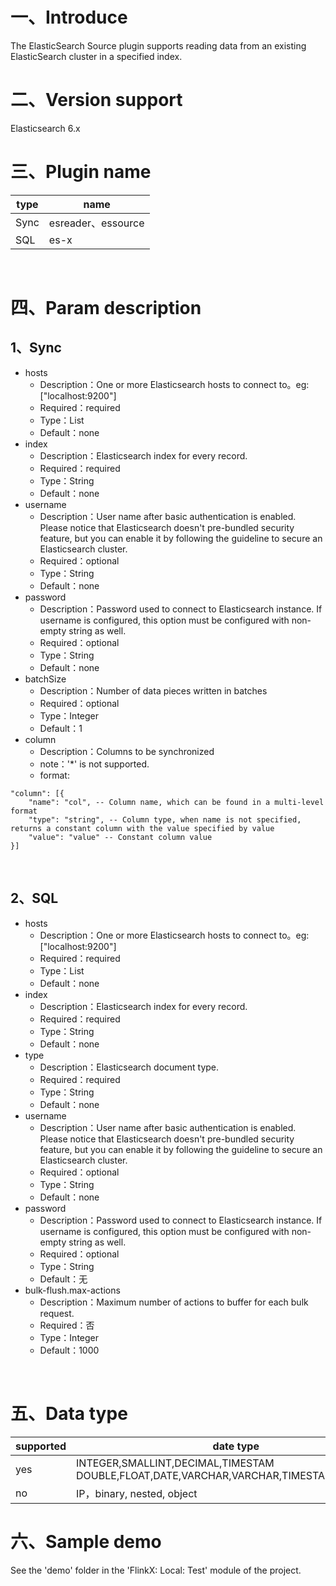 # 一、Introduce

The ElasticSearch Source plugin supports reading data from an existing ElasticSearch cluster in a specified index.

# 二、Version support

Elasticsearch 6.x ​

# 三、Plugin name

| type|name|
| ---- | ----|
| Sync | esreader、essource |
| SQL | es-x |

​

# 四、Param description

## 1、Sync

- hosts
    - Description：One or more Elasticsearch hosts to connect to。eg: ["localhost:9200"]
    - Required：required
    - Type：List<String>
    - Default：none
- index
    - Description：Elasticsearch index for every record.
    - Required：required
    - Type：String
    - Default：none
- username
    - Description：User name after basic authentication is enabled. Please notice that Elasticsearch doesn't pre-bundled security feature, but you can enable it by following the guideline to secure an Elasticsearch cluster.
    - Required：optional
    - Type：String
    - Default：none
- password
    - Description：Password used to connect to Elasticsearch instance. If username is configured, this option must be configured with non-empty string as well.
    - Required：optional
    - Type：String
    - Default：none
- batchSize
    - Description：Number of data pieces written in batches
    - Required：optional
    - Type：Integer
    - Default：1
- column
    - Description：Columns to be synchronized
    - note：'*' is not supported.
    - format:

```
"column": [{
    "name": "col", -- Column name, which can be found in a multi-level format
    "type": "string", -- Column type, when name is not specified, returns a constant column with the value specified by value
    "value": "value" -- Constant column value
}]
```

​

## 2、SQL

- hosts
    - Description：One or more Elasticsearch hosts to connect to。eg: ["localhost:9200"]
    - Required：required
    - Type：List<String>
    - Default：none
- index
    - Description：Elasticsearch index for every record.
    - Required：required
    - Type：String
    - Default：none
- type
    - Description：Elasticsearch document type.
    - Required：required
    - Type：String
    - Default：none
- username
    - Description：User name after basic authentication is enabled. Please notice that Elasticsearch doesn't pre-bundled security feature, but you can enable it by following the guideline to secure an Elasticsearch cluster.
    - Required：optional
    - Type：String
    - Default：none
- password
    - Description：Password used to connect to Elasticsearch instance. If username is configured, this option must be configured with non-empty string as well.
    - Required：optional
    - Type：String
    - Default：无
- bulk-flush.max-actions
    - Description：Maximum number of actions to buffer for each bulk request.
    - Required：否
    - Type：Integer
    - Default：1000

​

# 五、Data type

|supported | date type |
| --- | --- |
| yes |INTEGER,SMALLINT,DECIMAL,TIMESTAM DOUBLE,FLOAT,DATE,VARCHAR,VARCHAR,TIMESTAMP,TIME,BYTE|
| no | IP，binary, nested, object|

# 六、Sample demo

See the 'demo' folder in the 'FlinkX: Local: Test' module of the project.
